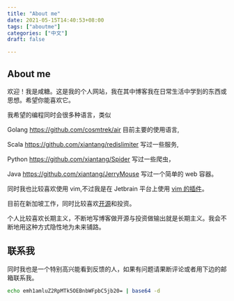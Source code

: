```yaml
---
title: "About me"
date: 2021-05-15T14:40:53+08:00
tags: ["aboutme"]
categories: ["中文"]
draft: false

---
```




## About me

欢迎！我是咸糖。这是我的个人网站，我在其中博客我在日常生活中学到的东西或思想。希望你能喜欢它。    

我希望的编程同时会很多种语言，类似 

Golang https://github.com/cosmtrek/air 目前主要的使用语言,    

Scala https://github.com/xiantang/redislimiter 写过一些服务,    

Python https://github.com/xiantang/Spider 写过一些爬虫，

Java https://github.com/xiantang/JerryMouse 写过一个简单的 web 容器。

同时我也比较喜欢使用 vim,不过我是在 Jetbrain 平台上使用 [vim 的插件](https://github.com/xiantang/dotfile/blob/main/.ideavimrc)。

目前在新加坡工作，同时比较喜欢[开源](https://github.com/xiantang)和投资。



个人比较喜欢长期主义，不断地写博客做开源与投资做输出就是长期主义。我会不断地用这种方式隐性地为未来铺路。

## 联系我

同时我也是一个特别高兴能看到反馈的人，如果有问题请果断评论或者用下边的邮箱联系我。

```sh
echo emh1amluZ2RpMTk5OEBnbWFpbC5jb20= | base64 -d
```



 

   

